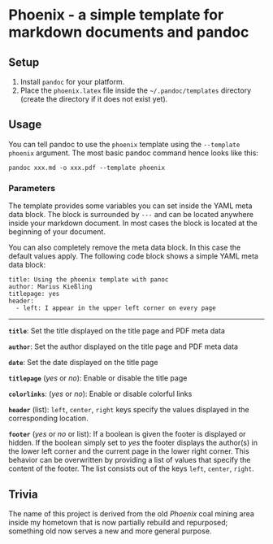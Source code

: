 # Phoenix - a simple template for markdown documents and pandoc

## Setup
1. Install `pandoc` for your platform.
2. Place the `phoenix.latex` file inside the `~/.pandoc/templates` directory
   (create the directory if it does not exist yet).

## Usage
You can tell pandoc to use the `phoenix` template using the `--template
phoenix` argument. The most basic pandoc command hence looks like this:

```
pandoc xxx.md -o xxx.pdf --template phoenix
```

### Parameters
The template provides some variables you can set inside the YAML meta data
block. The block is surrounded by `---` and can be located anywhere inside your
markdown document. In most cases the block is located at the beginning of your
document.

You can also completely remove the meta data block. In this case the default
values apply. The following code block shows a simple YAML meta data block:

```
title: Using the phoenix template with panoc
author: Marius Kießling
titlepage: yes
header:
  - left: I appear in the upper left corner on every page
```

---

**`title`**: Set the title displayed on the title page and PDF meta data

**`author`**: Set the author displayed on the title page and PDF meta data

**`date`**: Set the date displayed on the title page

**`titlepage`** (_yes_ or _no_): Enable or disable the title page

**`colorlinks`**: (_yes_ or _no_): Enable or disable colorful links

**`header`** (list): `left`, `center`, `right` keys specify the values
displayed in the corresponding location.

**`footer`** (_yes_ or _no_ or list): If a boolean is given the footer is
displayed or hidden. If the boolean simply set to _yes_ the footer displays the
author(s) in the lower left corner and the current page in the lower right
corner. This behavior can be overwritten by providing a list of values that
specify the content of the footer. The list consists out of the keys `left`,
`center`, `right`.

## Trivia
The name of this project is derived from the old _Phoenix_ coal mining area
inside my hometown that is now partially rebuild and repurposed; something old
now serves a new and more general purpose.
